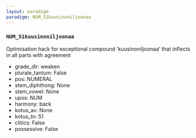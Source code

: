 ```yaml
---
layout: paradigm
paradigm: NUM_51kuusinoniljoonaa
---
```

### ` NUM_51kuusinoniljoonaa `

Optimisation hack for exceptional compound ’kuusinoniljoonaa’ that inflects in all parts with agreement
* grade_dir: weaken
* plurale_tantum: False
* pos: NUMERAL
* stem_diphthong: None
* stem_vowel: None
* upos: NUM
* harmony: back
* kotus_av: None
* kotus_tn: 51
* clitics: False
* possessive: False
